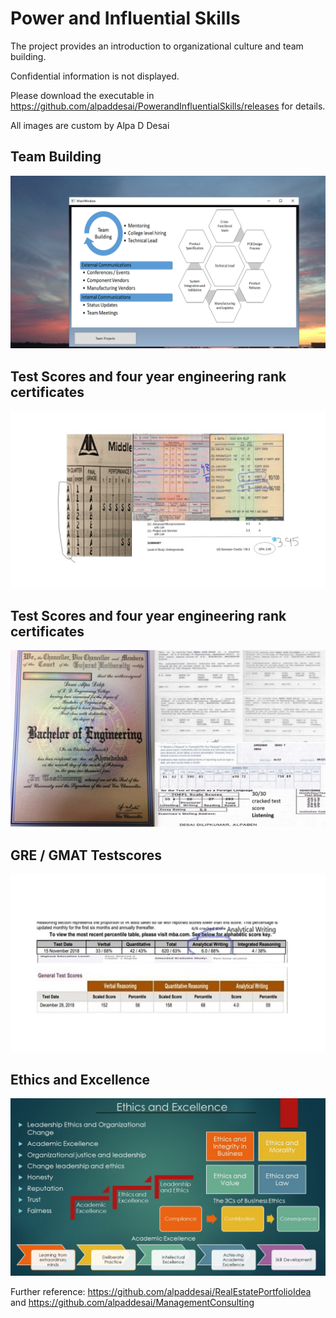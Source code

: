 # Power and Influential Skills

The project provides an introduction to organizational culture and team building. 

Confidential information is not displayed.

Please download the executable in https://github.com/alpaddesai/PowerandInfluentialSkills/releases for details. 

All images are custom by Alpa D Desai 

## Team Building
![image](TeamBuilding.png)

## Test Scores and four year engineering rank certificates
![image](Grades_marks.jpg)

## Test Scores and four year engineering rank certificates
![image](Bachelor's.jpg)

## GRE / GMAT Testscores
![image](GREGMAT.jpg)

## Ethics and Excellence
![image](Ethics.jpg)

Further reference: https://github.com/alpaddesai/RealEstatePortfolioIdea  and https://github.com/alpaddesai/ManagementConsulting

